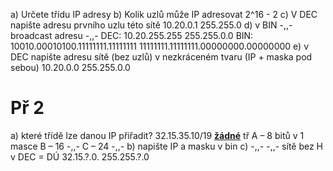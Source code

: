 a) Určete třídu IP adresy
b) Kolik uzlů může IP adresovat
	2^16 - 2
c) V DEC napište adresu prvního uzlu této sítě
	10.20.0.1
	255.255.0
d) v BIN -,,- broadcast adresu -,,-
	DEC:
	10.20.255.255
	255.255.0.0
	BIN:
	10010.00010100.11111111.11111111
	11111111.11111111.00000000.00000000
e) v DEC napište adresu sítě (bez uzlů) v nezkráceném tvaru (IP + maska pod sebou)
	10.20.0.0
	255.255.0.0
# Př 2
a) které třídě lze danou IP přiřadit? 32.15.35.10/19
<strong><u>žádné</u></strong>
tř A – 8 bitů v 1 masce
B – 16 -,,-
C – 24 -,,- 
b) napište IP a masku v bin
c) -,,- -,,- sítě bez H v DEC = DÚ
	32.15.?.0.
	255.255.?.0